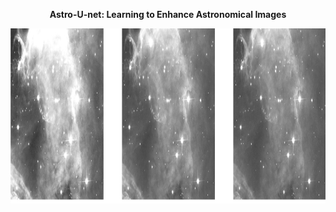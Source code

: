<p align="center"> <b>  Astro-U-net:  Learning to Enhance Astronomical Images </b> </p>
<p align="center"><img src="img.png" height="280px"></p>

